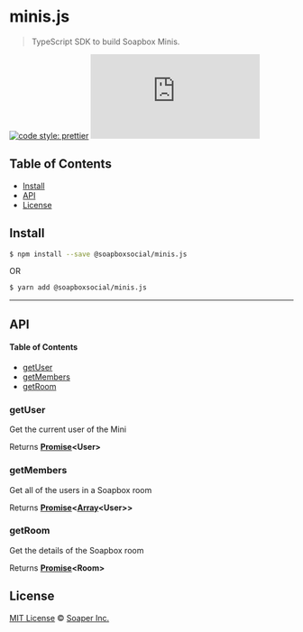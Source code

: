 # minis.js

> TypeScript SDK to build Soapbox Minis.

[![code style: prettier](https://img.shields.io/badge/code_style-prettier-ff69b4.svg)](https://github.com/prettier/prettier)
[![bundlephobia](https://img.shields.io/bundlephobia/minzip/@soapboxsocial/minis.js)](https://bundlephobia.com/result?p=@soapboxsocial/minis.js@1.0.0)

## Table of Contents

- [Install](#install)
- [API](#api)
- [License](#license)

## Install

```sh
$ npm install --save @soapboxsocial/minis.js
```

OR

```sh
$ yarn add @soapboxsocial/minis.js
```

---

## API

<!-- Generated by documentation.js. Update this documentation by updating the source code. -->

#### Table of Contents

- [getUser](#getuser)
- [getMembers](#getmembers)
- [getRoom](#getroom)

### getUser

Get the current user of the Mini

Returns **[Promise](https://developer.mozilla.org/docs/Web/JavaScript/Reference/Global_Objects/Promise)&lt;User>**

### getMembers

Get all of the users in a Soapbox room

Returns **[Promise](https://developer.mozilla.org/docs/Web/JavaScript/Reference/Global_Objects/Promise)&lt;[Array](https://developer.mozilla.org/docs/Web/JavaScript/Reference/Global_Objects/Array)&lt;User>>**

### getRoom

Get the details of the Soapbox room

Returns **[Promise](https://developer.mozilla.org/docs/Web/JavaScript/Reference/Global_Objects/Promise)&lt;Room>**

## License

[MIT License](https://opensource.org/licenses/MIT) © [Soaper Inc.](https://soapbox.social/)
